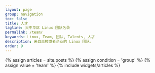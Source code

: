 ```yaml
---
layout: page
group: navigation
toc: false
title: 人才
tagline: 大中华区 Linux 团队名录
permalink: /team/
keywords: Linux, Team, 团队, Talents, 人才
description: 来自高校或者企业的 Linux 团队。
order: 9
---
```


<section id="home">
  {% assign articles = site.posts %}
  {% assign condition = 'group' %}
  {% assign value = 'team' %}
  {% include widgets/articles %}
</section>
